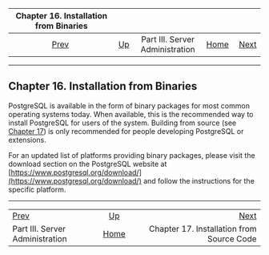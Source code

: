 
|         Chapter 16. Installation from Binaries        |                                                    |                                 |                                                       |                                                                        |
| :---------------------------------------------------: | :------------------------------------------------- | :-----------------------------: | ----------------------------------------------------: | ---------------------------------------------------------------------: |
| [Prev](admin.html "Part III. Server Administration")  | [Up](admin.html "Part III. Server Administration") | Part III. Server Administration | [Home](index.html "PostgreSQL 17devel Documentation") |  [Next](installation.html "Chapter 17. Installation from Source Code") |

***

## Chapter 16. Installation from Binaries

PostgreSQL is available in the form of binary packages for most common operating systems today. When available, this is the recommended way to install PostgreSQL for users of the system. Building from source (see [Chapter 17](installation.html "Chapter 17. Installation from Source Code")) is only recommended for people developing PostgreSQL or extensions.

For an updated list of platforms providing binary packages, please visit the download section on the PostgreSQL website at [https://www.postgresql.org/download/](https://www.postgresql.org/download/) and follow the instructions for the specific platform.

***

|                                                       |                                                       |                                                                        |
| :---------------------------------------------------- | :---------------------------------------------------: | ---------------------------------------------------------------------: |
| [Prev](admin.html "Part III. Server Administration")  |   [Up](admin.html "Part III. Server Administration")  |  [Next](installation.html "Chapter 17. Installation from Source Code") |
| Part III. Server Administration                       | [Home](index.html "PostgreSQL 17devel Documentation") |                              Chapter 17. Installation from Source Code |
